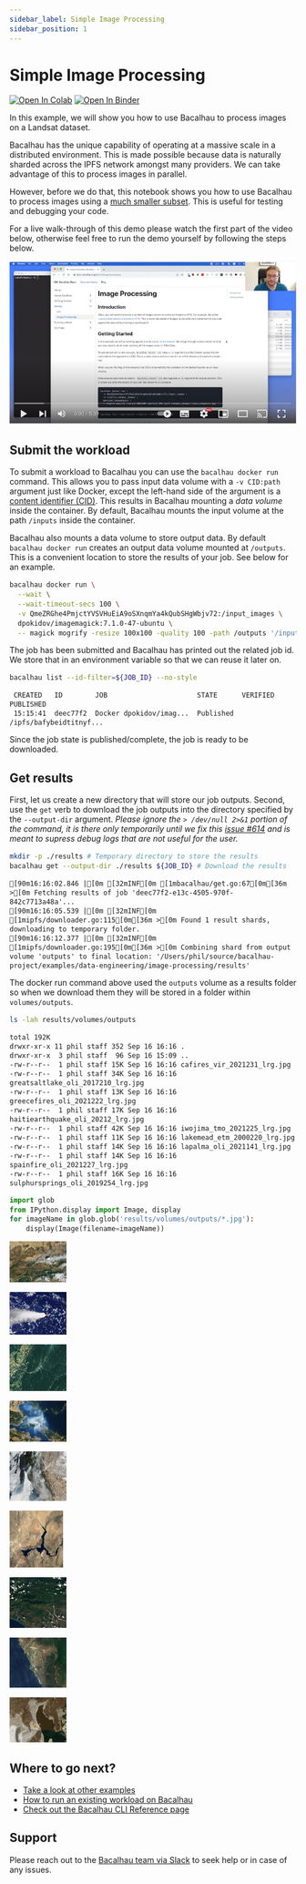 ```yaml
---
sidebar_label: Simple Image Processing
sidebar_position: 1
---
```

# Simple Image Processing

[![Open In Colab](https://colab.research.google.com/assets/colab-badge.svg)](https://colab.research.google.com/github/bacalhau-project/examples/blob/main/data-engineering/image-processing/index.ipynb)
[![Open In Binder](https://mybinder.org/badge.svg)](https://mybinder.org/v2/gh/bacalhau-project/examples/HEAD?labpath=data-engineering%2Fimage-processing%2Findex.ipynb)

In this example, we will show you how to use Bacalhau to process images on a Landsat dataset.

Bacalhau has the unique capability of operating at a massive scale in a distributed environment. This is made possible because data is naturally sharded across the IPFS network amongst many providers. We can take advantage of this to process images in parallel.

However, before we do that, this notebook shows you how to use Bacalhau to process images using a [much smaller subset](https://cloudflare-ipfs.com/ipfs/QmeZRGhe4PmjctYVSVHuEiA9oSXnqmYa4kQubSHgWbjv72). This is useful for testing and debugging your code.

For a live walk-through of this demo please watch the first part of the video below, otherwise feel free to run the demo yourself by following the steps below.

[![Bacalhau Intro Video](/img/Bacalhau_Intro_Video_thumbnail.jpg)](https://www.youtube.com/watch?v=wkOh05J5qgA)

## Submit the workload

To submit a workload to Bacalhau you can use the `bacalhau docker run` command. This allows you to pass input data volume with a `-v CID:path` argument just like Docker, except the left-hand side of the argument is a [content identifier (CID)](https://github.com/multiformats/cid). This results in Bacalhau mounting a *data volume* inside the container. By default, Bacalhau mounts the input volume at the path `/inputs` inside the container.

Bacalhau also mounts a data volume to store output data. By default `bacalhau docker run` creates an output data volume mounted at `/outputs`. This is a convenient location to store the results of your job. See below for an example.


```bash
bacalhau docker run \
  --wait \
  --wait-timeout-secs 100 \
  -v QmeZRGhe4PmjctYVSVHuEiA9oSXnqmYa4kQubSHgWbjv72:/input_images \
  dpokidov/imagemagick:7.1.0-47-ubuntu \
  -- magick mogrify -resize 100x100 -quality 100 -path /outputs '/input_images/*.jpg'
```

The job has been submitted and Bacalhau has printed out the related job id.
We store that in an environment variable so that we can reuse it later on.


```bash
bacalhau list --id-filter=${JOB_ID} --no-style
```

     CREATED   ID        JOB                      STATE      VERIFIED  PUBLISHED               
     15:15:41  deec77f2  Docker dpokidov/imag...  Published            /ipfs/bafybeidtitnyf... 


Since the job state is published/complete, the job is ready to be downloaded.

## Get results

First, let us create a new directory that will store our job outputs.
Second, use the `get` verb to download the job outputs into the directory specified by the `--output-dir` argument.
_Please ignore the `> /dev/null 2>&1` portion of the command, it is there only temporarily until we fix this [issue #614](https://github.com/filecoin-project/bacalhau/issues/614) and is meant to supress debug logs that are not useful for the user._


```bash
mkdir -p ./results # Temporary directory to store the results
bacalhau get --output-dir ./results ${JOB_ID} # Download the results
```

    [90m16:16:02.846 |[0m [32mINF[0m [1mbacalhau/get.go:67[0m[36m >[0m Fetching results of job 'deec77f2-e13c-4505-970f-842c7713a48a'...
    [90m16:16:05.539 |[0m [32mINF[0m [1mipfs/downloader.go:115[0m[36m >[0m Found 1 result shards, downloading to temporary folder.
    [90m16:16:12.377 |[0m [32mINF[0m [1mipfs/downloader.go:195[0m[36m >[0m Combining shard from output volume 'outputs' to final location: '/Users/phil/source/bacalhau-project/examples/data-engineering/image-processing/results'


The docker run command above used the `outputs` volume as a results folder so when we download them they will be stored in a  folder within `volumes/outputs`.


```bash
ls -lah results/volumes/outputs
```

    total 192K
    drwxr-xr-x 11 phil staff 352 Sep 16 16:16 .
    drwxr-xr-x  3 phil staff  96 Sep 16 15:09 ..
    -rw-r--r--  1 phil staff 15K Sep 16 16:16 cafires_vir_2021231_lrg.jpg
    -rw-r--r--  1 phil staff 34K Sep 16 16:16 greatsaltlake_oli_2017210_lrg.jpg
    -rw-r--r--  1 phil staff 13K Sep 16 16:16 greecefires_oli_2021222_lrg.jpg
    -rw-r--r--  1 phil staff 17K Sep 16 16:16 haitiearthquake_oli_20212_lrg.jpg
    -rw-r--r--  1 phil staff 42K Sep 16 16:16 iwojima_tmo_2021225_lrg.jpg
    -rw-r--r--  1 phil staff 11K Sep 16 16:16 lakemead_etm_2000220_lrg.jpg
    -rw-r--r--  1 phil staff 14K Sep 16 16:16 lapalma_oli_2021141_lrg.jpg
    -rw-r--r--  1 phil staff 14K Sep 16 16:16 spainfire_oli_2021227_lrg.jpg
    -rw-r--r--  1 phil staff 16K Sep 16 16:16 sulphursprings_oli_2019254_lrg.jpg



```python
import glob
from IPython.display import Image, display
for imageName in glob.glob('results/volumes/outputs/*.jpg'):
    display(Image(filename=imageName))
```


    
![jpeg](index_files/index_11_0.jpg)
    



    
![jpeg](index_files/index_11_1.jpg)
    



    
![jpeg](index_files/index_11_2.jpg)
    



    
![jpeg](index_files/index_11_3.jpg)
    



    
![jpeg](index_files/index_11_4.jpg)
    



    
![jpeg](index_files/index_11_5.jpg)
    



    
![jpeg](index_files/index_11_6.jpg)
    



    
![jpeg](index_files/index_11_7.jpg)
    



    
![jpeg](index_files/index_11_8.jpg)
    


## Where to go next?

* [Take a look at other examples](../../index.md)
* [How to run an existing workload on Bacalhau](../../../getting-started/workload-onboarding.md)
* [Check out the Bacalhau CLI Reference page](../../../all-flags.md)

## Support

Please reach out to the [Bacalhau team via Slack](https://filecoinproject.slack.com/archives/C02RLM3JHUY) to seek help or in case of any issues.
